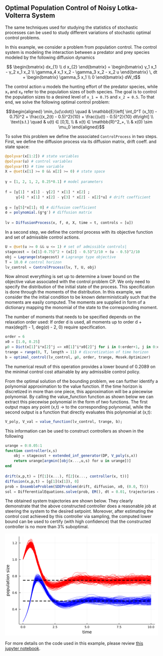 ## Optimal Population Control of Noisy Lotka-Volterra System

The same techniques used for studying the statistics of stochastic processes can be used to study different variations of stochastic optimal control problems.

In this example, we consider a problem from population control. The control system is modeling the interaction between a predator and prey species modeled by the following diffusion dynamics
```math
        \begin{bmatrix} dx_{1} \\ d x_{2} \end{bmatrix} = \begin{bmatrix} γ_1 x_1 - γ_2 x_1 x_2 \\ \gamma_4 x_1 x_2 - \gamma_3 x_2 - x_2 u \end{bmatrix} \, dt + \begin{bmatrix} \gamma_5 x_1  \\ 0 \end{bmatrix} dW_t
```   
The control action u models the hunting effort of the predator species, while x₁ and x₂ refer to the population sizes of both species. The goal is to control the population sizes to a desired level of ``x_1 = 0.75`` and ``x_2 = 0.5``. To that end, we solve the following optimal control problem:
```math
\begin{aligned}
        \min_{u(\cdot)} \quad & \mathbb{E}\left[ \int_0^T (x_1(t) - 0.75)^2 + \frac{(x_2(t) - 0.5)^2}{10} + \frac{(u(t) - 0.5)^2}{10} dt\right] \\
        \text{s.t.} \quad & u(t) ∈ [0,1], \\
                & x(t) ∈ \mathbb{R}^2_+, \\
                & x(0) \sim \mu_0
\end{aligned}
```

To solve this problem we define the associated `ControlProcess` in two steps. First, we define the diffusion process via its diffusion matrix, drift coeff. and state space:

```julia
@polyvar(x[1:2]) # state variables
@polyvar(u) # control variables
@polyvar(t) # time variable
X = @set(x[1] >= 0 && x[2] >= 0) # state space

γ = [1, 2, 1, 2, 0.25*0.1] # model parameters

f = [γ[1] * x[1] - γ[2] * x[1] * x[2] ;
     γ[4] * x[1] * x[2] - γ[3] * x[2] - x[2]*u] # drift coefficient

g = [γ[5]*x[1]; 0] # diffusion coefficient
σ = polynomial.(g*g') # diffusion matrix

lv = DiffusionProcess(x, f, σ, X, time = t, controls = [u])
```

In a second step, we define the control process with its objective function and set of admissible control actions.

```julia
U = @set(u >= 0 && u <= 1) # set of admissible controls|
stagecost = (x[1]-0.75)^2 + (x[2] - 0.5)^2/10 + (u - 0.5)^2/10
obj = Lagrange(stagecost) # Lagrange type objective
T = 10.0 # control horizon
lv_control = ControlProcess(lv, T, U, obj)
```
Now almost everything is set up to determine a lower bound on the objective value associated with the control problem CP. We only need to specify the distribution of the initial state of the process. This specification is done through the moments of the distribution. In this example, we consider the the initial condition to be known deterministically such that the moments are easily computed. The moments are supplied in form of a dictionary mapping the monomial of the state to the corresponding moment.

The number of moments that needs to be specified depends on the relaxation order used: If order d is used, all moments up to order d + max(deg(f) - 1, deg(σ) - 2, 0) require specification.

```julia
order = 6
x0 = [1.0, 0.25]
μ0 = Dict(x[1]^i*x[2]^j => x0[1]^i*x0[2]^j for i in 0:order+1, j in 0:order+1) # moments of initial distribution
trange = range(0, T, length = 11) # discretization of time horizon
b = optimal_control(lv_control, μ0, order, trange, Mosek.Optimizer)
```

The numerical result of this operation provides a lower bound of 0.2089 on the minimal control cost attainable by any admissible control policy.

From the optimal solution of the bounding problem, we can further identify a polynomial approximation to the value function. If the time horizon is discretized in more than one piece, this approximation will be a piecewise polynomial. By calling the value_function function as shown below we can extract this piecewise polynomial in the form of two functions. The first output maps any point (x,t) -> to the corresponding polynomial, while the second output is a function that directly evaluates this polynomial at (x,t):

```julia
V_poly, V_val = value_function(lv_control, trange, b);
```
This information can be used to construct controllers as shown in the following
```julia
urange = 0:0.05:1
function controller(x,s)
    obj = stagecost + extended_inf_generator(DP, V_poly(s,x))
    return urange[argmin([obj(x...,u,s) for u in urange])]
end

drift(x,p,t) = [f[1](x...), f[2](x..., controller(x, t))]
diffusion(x,p,t) = [g[1](x[1]), 0]
prob = EnsembleProblem(SDEProblem(drift, diffusion, x0, (0.0, T)))
sol = DifferentialEquations.solve(prob, EM(), dt = 0.01, trajectories = 100)
```
The obtained system trajectories are shown below. They clearly demonstrate that the above constructed controller does a reasonable job at steering the system to the desired setpoint. Moreover, after estimating the control cost achieved by this controller via sampling, the computed lower bound can be used to certify (with high confidence) that the constructed controller is no more than 3% suboptimal. 

![](images/control_trajectories.svg)

For more details on the code used in this example, please review [this jupyter notebook](https://github.com/FHoltorf/MarkovBounds.jl/blob/master/tutorials/optimal_control.ipynb).
